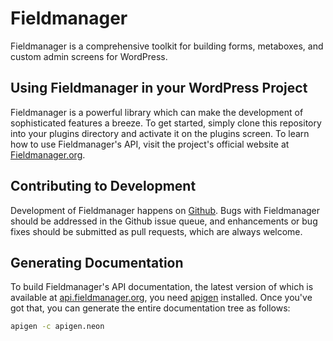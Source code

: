 # Fieldmanager

Fieldmanager is a comprehensive toolkit for building forms, metaboxes, and custom admin screens for WordPress.

## Using Fieldmanager in your WordPress Project

Fieldmanager is a powerful library which can make the development of sophisticated features a breeze. To get started, simply clone this repository into your plugins directory and activate it on the plugins screen. To learn how to use Fieldmanager's API, visit the project's official website at [Fieldmanager.org](http://fieldmanager.org).

## Contributing to Development

Development of Fieldmanager happens on [Github](http://github.com/alleyinteractive/wordpress-fieldmanager). Bugs with Fieldmanager should be addressed in the Github issue queue, and enhancements or bug fixes should be submitted as pull requests, which are always welcome.

## Generating Documentation

To build Fieldmanager's API documentation, the latest version of which is available at [api.fieldmanager.org](http://api.fieldmanager.org), you need [apigen](http://apigen.org/) installed. Once you've got that, you can generate the entire documentation tree as follows:

```bash
apigen -c apigen.neon
```
